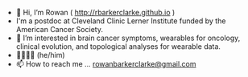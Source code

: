 - 👋 Hi, I’m Rowan ( http://rbarkerclarke.github.io )
- I'm a postdoc at Cleveland Clinic Lerner Institute funded by the American Cancer Society. 
- 🌱 I’m interested in brain cancer symptoms, wearables for oncology, clinical evolution, and topological analyses for wearable data.
- 🏳️‍⚧️🏳️‍🌈 (he/him)
- 📫 How to reach me ... rowanbarkerclarke@gmail.com

<!---
rbarkerclarke/rbarkerclarke is a ✨ special ✨ repository because its `README.md` (this file) appears on your GitHub profile.
You can click the Preview link to take a look at your changes.
--->
